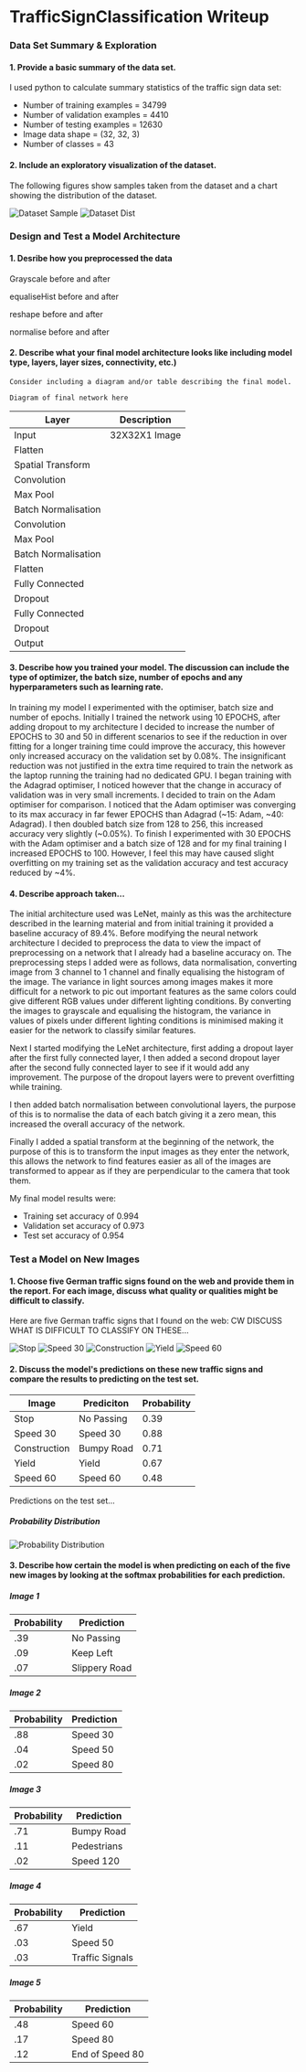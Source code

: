 # TrafficSignClassification Writeup

### Data Set Summary & Exploration
#### 1. Provide a basic summary of the data set.
I used python to calculate summary statistics of the traffic sign data set:
* Number of training examples = 34799
* Number of validation examples =  4410
* Number of testing examples = 12630
* Image data shape = (32, 32, 3)
* Number of classes = 43

#### 2. Include an exploratory visualization of the dataset.
The following figures show samples taken from the dataset and a chart showing the distribution of the dataset.

![Dataset Sample](/images/dataset_vis.png)
![Dataset Dist](/images/distribution.png)

### Design and Test a Model Architecture
#### 1. Desribe how you preprocessed the data
Grayscale before and after

equaliseHist before and after

reshape before and after

normalise before and after

#### 2. Describe what your final model architecture looks like including model type, layers, layer sizes, connectivity, etc.) 
	Consider including a diagram and/or table describing the final model.
	
	Diagram of final network here

| Layer               | Description   |               
| ------------------- | ------------- |
| Input               | 32X32X1 Image |
| Flatten             |               |
| Spatial Transform   |               |
| Convolution         |               |
| Max Pool            |               |
| Batch Normalisation |               |
| Convolution         |               |
| Max Pool            |               |
| Batch Normalisation |               |
| Flatten             |               |
| Fully Connected     |               |
| Dropout             |               |
| Fully Connected     |               |
| Dropout             |               |
| Output              |               |
  
#### 3. Describe how you trained your model. The discussion can include the type of optimizer, the batch size, number of epochs and any hyperparameters such as learning rate.

In training my model I experimented with the optimiser, batch size and number of epochs. Initially I trained the network using 10 EPOCHS, after adding dropout to my architecture I decided to increase the number of EPOCHS to 30 and 50 in different scenarios to see if the reduction in over fitting for a longer training time could improve the accuracy, this however only increased accuracy on the validation set by 0.08%. The insignificant reduction was not justified in the extra time required to train the network as the laptop running the training had no dedicated GPU. I began training with the Adagrad optimiser, I noticed however that the change in accuracy of validation was in very small increments. I decided to train on the Adam optimiser for comparison. I noticed that the Adam optimiser was converging to its max accuracy in far fewer EPOCHS than Adagrad (~15: Adam, ~40: Adagrad). I then doubled batch size from 128 to 256, this increased accuracy very slightly (~0.05%). To finish I experimented with 30 EPOCHS with the Adam optimiser and a batch size of 128 and for my final training I increased EPOCHS to 100. However, I feel this may have caused slight overfitting on my training set as the validation accuracy and test accuracy reduced by ~4%.
	
#### 4. Describe approach taken...

The initial architecture used was LeNet, mainly as this was the architecture described in the learning material and from initial training it provided a baseline accuracy of 89.4%. Before modifying the neural network architecture I decided to preprocess the data to view the impact of preprocessing on a network that I already had a baseline accuracy on. The preprocessing steps I added were as follows, data normalisation, converting image from 3 channel to 1 channel and finally equalising the histogram of the image. The variance in light sources among images makes it more difficult for a network to pic out important features as the same colors could give different RGB values under different lighting conditions. By converting the images to grayscale and equalising the histogram, the variance in values of pixels under different lighting conditions is minimised making it easier for the network to classify similar features.  

Next I started modifying the LeNet architecture, first adding a dropout layer after the first fully connected layer, I then added a second dropout layer after the second fully connected layer to see if it would add any improvement. The purpose of the dropout layers were to prevent overfitting while training. 

I then added batch normalisation between convolutional layers, the purpose of this is to normalise the data of each batch giving it a zero mean, this increased the overall accuracy of the network.

Finally I added a spatial transform at the beginning of the network, the purpose of this is to transform the input images as they enter the network, this allows the network to find features easier as all of the images are transformed to appear as if they are perpendicular to the camera that took them.
		
My final model results were:

* Training set accuracy of 0.994
* Validation set accuracy of 0.973
* Test set accuracy of 0.954
	
### Test a Model on New Images

#### 1. Choose five German traffic signs found on the web and provide them in the report. For each image, discuss what quality or qualities might be difficult to classify.

Here are five German traffic signs that I found on the web:
CW DISCUSS WHAT IS DIFFICULT TO CLASSIFY ON THESE...

![Stop](/images/1.jpg)
![Speed 30](/images/2.jpg)
![Construction](/images/3.jpg)
![Yield](/images/4.jpg)
![Speed 60](/images/5.jpg)

#### 2. Discuss the model's predictions on these new traffic signs and compare the results to predicting on the test set.
| Image         | Prediciton   | Probability |
| ------------- | ------------ | ----------- |
| Stop          | No Passing   |  0.39       |
| Speed 30      | Speed 30     |  0.88       |
| Construction  | Bumpy Road   |  0.71       |
| Yield         | Yield        |  0.67       |
| Speed 60      | Speed 60     |  0.48       |

Predictions on the test set...

##### Probability Distribution
![Probability Distribution](/images/prop_dist.png)

#### 3. Describe how certain the model is when predicting on each of the five new images by looking at the softmax probabilities for each prediction.
##### Image 1
| Probability | Prediction    |
| ----------- | ------------- |
| .39         | No Passing    |
| .09         | Keep Left     |
| .07         | Slippery Road |

##### Image 2

| Probability | Prediction   |
| ----------- | ------------ |
| .88         | Speed 30     |
| .04         | Speed 50     |
| .02         | Speed 80     |

##### Image 3

| Probability | Prediction   |
| ----------- | ------------ |
| .71         | Bumpy Road   |
| .11         | Pedestrians  |
| .02         | Speed 120    |

##### Image 4

| Probability | Prediction      |
| ----------- | --------------- |
| .67         | Yield           |
| .03         | Speed 50        |
| .03         | Traffic Signals |

##### Image 5

| Probability | Prediction      |
| ----------- | --------------- |
| .48         | Speed 60        |
| .17         | Speed 80        |
| .12         | End of Speed 80 |
